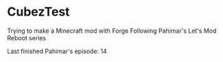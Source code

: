 CubezTest
=========

Trying to make a Minecraft mod with Forge
Following Pahimar's Let's Mod Reboot series

Last finished Pahimar's episode: 14
